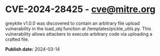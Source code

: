 # CVE-2024-28425 - cve@mitre.org

greykite v1.0.0 was discovered to contain an arbitrary file upload vulnerability in the load_obj function at /templates/pickle_utils.py. This vulnerability allows attackers to execute arbitrary code via uploading a crafted file.

**Publish date:** 2024-03-14
